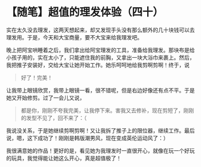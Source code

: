# 【随笔】超值的理发体验（四十）

实在太久没去理发，这两天想起来，却又发现手头没有那么额外的几十块钱可以去理发用。于是，今天和大宝商量，要不大宝来给我理发吧。

晚上把阿宝哄睡着之后，我们拿出给阿宝理发的工具，准备给我理发。那块布是给小孩子用的，实在太小了，只能遮住我的前胸，又拿出一块大浴巾来裹上。然后，我把推子安装好，交给大宝让她开始工作。她乐呵呵地给我剪啊剪啊！终于，说

> 好了！完美！

让我带上眼镜欣赏，我带上眼镜一看，很不错呢，但是右边好像还有点不平。于是她又开始修剪。过了一会儿又说，

> 都是你，刚刚不夸我完美，让我停下来。害我又去修补，现在剪短了，刚刚的发型不见了，回不来了：（

我说没关系，于是她继续剪啊剪啊！又让我拆了推子上的限位器，继续工作。最后说，嗯，这下成功了！刚刚是韩版潮男风，现在变成英伦运动风了：）

我很满意她的作品！更好的是，看见她为我理发时一直很开心，就像在玩一个好玩的玩具，我觉得能让她这么开心，真是超值极了！

